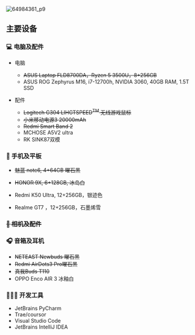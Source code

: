 ![64984361_p9](https://s2.loli.net/2024/02/19/1hQcPinFOfqRvup.jpg)

## 主要设备



### 💻 电脑及配件

- 电脑
  - ~~ASUS Laptop FLD8700DA，Ryzen 5 3500U，8+256GB~~
  - ASUS ROG Zephyrus M16, i7-12700h, NVIDIA 3060, 40GB RAM, 1.5T SSD

- 配件
  - ~~Logitech G304 LIHGTSPEED<sup>TM</sup> 无线游戏鼠标~~
  - ~~小米移动电源3 20000mAh~~
  - ~~Redmi Smart Band 2~~
  - MCHOSE A5V2 ultra
  - RK SINK87双模



### 📱 手机及平板

- ~~魅蓝 note6, 4+64GB 曜石黑~~

- ~~HONOR 9X, 6+128GB, 冰岛白~~

- Redmi K50 Ultra, 12+256GB，银迹色

- Realme GT7 ，12+256GB，石墨烯雪


### ~~🎥 相机及配件~~

### 🎧 音箱及耳机

- ~~NETEAST Newbuds 曜石黑~~
- ~~Redmi AirDots3 Pro曜石黑~~
- ~~真我Buds T110~~
- OPPO Enco AIR 3 冰釉白

### 👨🏻‍💻 开发工具
- JetBrains PyCharm
- Trae/coursor
- Visual Studio Code
- JetBrains IntelliJ IDEA